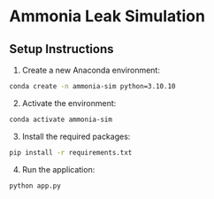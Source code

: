 # Ammonia Leak Simulation

## Setup Instructions

1. Create a new Anaconda environment:
```bash
conda create -n ammonia-sim python=3.10.10
```

2. Activate the environment:
```bash
conda activate ammonia-sim
```

3. Install the required packages:
```bash
pip install -r requirements.txt
```

4. Run the application:
```bash
python app.py
```
